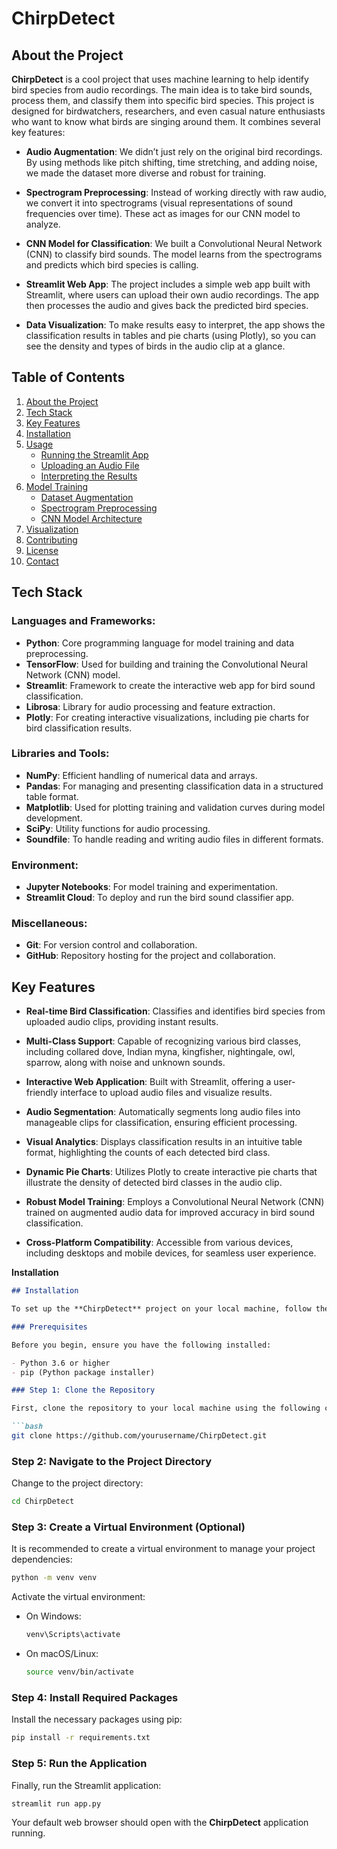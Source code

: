 # ChirpDetect

## About the Project

**ChirpDetect** is a cool project that uses machine learning to help identify bird species from audio recordings. The main idea is to take bird sounds, process them, and classify them into specific bird species. This project is designed for birdwatchers, researchers, and even casual nature enthusiasts who want to know what birds are singing around them. It combines several key features:

- **Audio Augmentation**: We didn’t just rely on the original bird recordings. By using methods like pitch shifting, time stretching, and adding noise, we made the dataset more diverse and robust for training.
  
- **Spectrogram Preprocessing**: Instead of working directly with raw audio, we convert it into spectrograms (visual representations of sound frequencies over time). These act as images for our CNN model to analyze.

- **CNN Model for Classification**: We built a Convolutional Neural Network (CNN) to classify bird sounds. The model learns from the spectrograms and predicts which bird species is calling. 

- **Streamlit Web App**: The project includes a simple web app built with Streamlit, where users can upload their own audio recordings. The app then processes the audio and gives back the predicted bird species.

- **Data Visualization**: To make results easy to interpret, the app shows the classification results in tables and pie charts (using Plotly), so you can see the density and types of birds in the audio clip at a glance.



## Table of Contents

1. [About the Project](#about-the-project)
2. [Tech Stack](#tech-stack)
3. [Key Features](#key-features)
4. [Installation](#installation)
5. [Usage](#usage)
    - [Running the Streamlit App](#running-the-streamlit-app)
    - [Uploading an Audio File](#uploading-an-audio-file)
    - [Interpreting the Results](#interpreting-the-results)
6. [Model Training](#model-training)
    - [Dataset Augmentation](#dataset-augmentation)
    - [Spectrogram Preprocessing](#spectrogram-preprocessing)
    - [CNN Model Architecture](#cnn-model-architecture)
7. [Visualization](#visualization)
8. [Contributing](#contributing)
9. [License](#license)
10. [Contact](#contact)


## Tech Stack

### Languages and Frameworks:
- **Python**: Core programming language for model training and data preprocessing.
- **TensorFlow**: Used for building and training the Convolutional Neural Network (CNN) model.
- **Streamlit**: Framework to create the interactive web app for bird sound classification.
- **Librosa**: Library for audio processing and feature extraction.
- **Plotly**: For creating interactive visualizations, including pie charts for bird classification results.

### Libraries and Tools:
- **NumPy**: Efficient handling of numerical data and arrays.
- **Pandas**: For managing and presenting classification data in a structured table format.
- **Matplotlib**: Used for plotting training and validation curves during model development.
- **SciPy**: Utility functions for audio processing.
- **Soundfile**: To handle reading and writing audio files in different formats.
  
### Environment:
- **Jupyter Notebooks**: For model training and experimentation.
- **Streamlit Cloud**: To deploy and run the bird sound classifier app.
  
### Miscellaneous:
- **Git**: For version control and collaboration.
- **GitHub**: Repository hosting for the project and collaboration.


## Key Features

- **Real-time Bird Classification**: Classifies and identifies bird species from uploaded audio clips, providing instant results.

- **Multi-Class Support**: Capable of recognizing various bird classes, including collared dove, Indian myna, kingfisher, nightingale, owl, sparrow, along with noise and unknown sounds.

- **Interactive Web Application**: Built with Streamlit, offering a user-friendly interface to upload audio files and visualize results.

- **Audio Segmentation**: Automatically segments long audio files into manageable clips for classification, ensuring efficient processing.

- **Visual Analytics**: Displays classification results in an intuitive table format, highlighting the counts of each detected bird class.

- **Dynamic Pie Charts**: Utilizes Plotly to create interactive pie charts that illustrate the density of detected bird classes in the audio clip.

- **Robust Model Training**: Employs a Convolutional Neural Network (CNN) trained on augmented audio data for improved accuracy in bird sound classification.

- **Cross-Platform Compatibility**: Accessible from various devices, including desktops and mobile devices, for seamless user experience.

**Installation** 

```markdown
## Installation

To set up the **ChirpDetect** project on your local machine, follow these steps:

### Prerequisites

Before you begin, ensure you have the following installed:

- Python 3.6 or higher
- pip (Python package installer)

### Step 1: Clone the Repository

First, clone the repository to your local machine using the following command:

```bash
git clone https://github.com/yourusername/ChirpDetect.git
```

### Step 2: Navigate to the Project Directory

Change to the project directory:

```bash
cd ChirpDetect
```

### Step 3: Create a Virtual Environment (Optional)

It is recommended to create a virtual environment to manage your project dependencies:

```bash
python -m venv venv
```

Activate the virtual environment:

- On Windows:

  ```bash
  venv\Scripts\activate
  ```

- On macOS/Linux:

  ```bash
  source venv/bin/activate
  ```

### Step 4: Install Required Packages

Install the necessary packages using pip:

```bash
pip install -r requirements.txt
```

### Step 5: Run the Application

Finally, run the Streamlit application:

```bash
streamlit run app.py
```

Your default web browser should open with the **ChirpDetect** application running.
```




